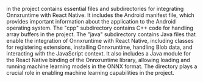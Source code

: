in the project contains essential files and subdirectories for integrating Onnxruntime with React Native. It includes the Android manifest file, which provides important information about the application to the Android operating system. The "cpp" subdirectory contains C++ code for handling array buffers in the project. The "java" subdirectory contains Java files that enable the integration of Onnxruntime with React Native, including classes for registering extensions, installing Onnxruntime, handling Blob data, and interacting with the JavaScript context. It also includes a Java module for the React Native binding of the Onnxruntime library, allowing loading and running machine learning models in the ONNX format. The directory plays a crucial role in enabling machine learning capabilities in the project.